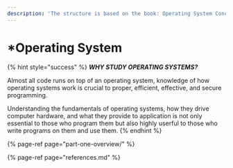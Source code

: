 ```yaml
---
description: 'The structure is based on the book: Operating System Concepts, 10th Edition.'
---
```


# \*Operating System

{% hint style="success" %}
_**WHY STUDY OPERATING SYSTEMS?**_

Almost all code runs on top of an operating system, knowledge of how operating systems work is crucial to proper, efficient, effective, and secure programming.

Understanding the fundamentals of operating systems, how they drive computer hardware, and what they provide to application is not only essential to those who program them but also highly userful to those who write programs on them and use them.
{% endhint %}

{% page-ref page="part-one-overview/" %}

{% page-ref page="references.md" %}





